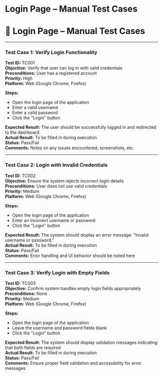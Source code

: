 # Login Page – Manual Test Cases
# 🔐 Login Page – Manual Test Cases

---

### Test Case 1: Verify Login Functionality

**Test ID:** TC001  
**Objective:** Verify that user can log in with valid credentials  
**Preconditions:** User has a registered account  
**Priority:** High  
**Platform:** Web (Google Chrome, Firefox)  

**Steps:**  
- Open the login page of the application  
- Enter a valid username  
- Enter a valid password  
- Click the "Login" button  

**Expected Result:** The user should be successfully logged in and redirected to the dashboard.  
**Actual Result:** To be filled in during execution  
**Status:** Pass/Fail  
**Comments:** Notes on any issues encountered, screenshots, etc.

---

### Test Case 2: Login with Invalid Credentials

**Test ID:** TC002  
**Objective:** Ensure the system rejects incorrect login details  
**Preconditions:** User does not use valid credentials  
**Priority:** Medium  
**Platform:** Web (Google Chrome, Firefox)  

**Steps:**  
- Open the login page of the application  
- Enter an incorrect username or password  
- Click the "Login" button  

**Expected Result:** The system should display an error message: "Invalid username or password."  
**Actual Result:** To be filled in during execution  
**Status:** Pass/Fail  
**Comments:** Error handling and UI behavior should be noted here

---

### Test Case 3: Verify Login with Empty Fields

**Test ID:** TC003  
**Objective:** Confirm system handles empty login fields appropriately  
**Preconditions:** None  
**Priority:** Medium  
**Platform:** Web (Google Chrome, Firefox)  

**Steps:**  
- Open the login page of the application  
- Leave the username and password fields blank  
- Click the "Login" button  

**Expected Result:** The system should display validation messages indicating that both fields are required  
**Actual Result:** To be filled in during execution  
**Status:** Pass/Fail  
**Comments:** Ensure proper field validation and accessibility for error messages
